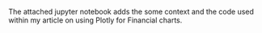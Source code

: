 The attached jupyter notebook adds the some context and the code used within my article on using Plotly for Financial charts.

